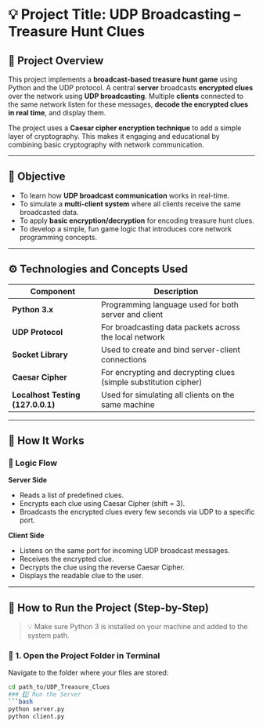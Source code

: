 # 💡 Project Title: UDP Broadcasting – Treasure Hunt Clues

## 📌 Project Overview
This project implements a **broadcast-based treasure hunt game** using Python and the UDP protocol. A central **server** broadcasts **encrypted clues** over the network using **UDP broadcasting**. Multiple **clients** connected to the same network listen for these messages, **decode the encrypted clues in real time**, and display them.

The project uses a **Caesar cipher encryption technique** to add a simple layer of cryptography. This makes it engaging and educational by combining basic cryptography with network communication.

---

## 🎯 Objective
- To learn how **UDP broadcast communication** works in real-time.
- To simulate a **multi-client system** where all clients receive the same broadcasted data.
- To apply **basic encryption/decryption** for encoding treasure hunt clues.
- To develop a simple, fun game logic that introduces core network programming concepts.

---

## ⚙️ Technologies and Concepts Used

| Component        | Description                                                  |
|------------------|--------------------------------------------------------------|
| **Python 3.x**   | Programming language used for both server and client         |
| **UDP Protocol** | For broadcasting data packets across the local network       |
| **Socket Library** | Used to create and bind server-client connections         |
| **Caesar Cipher** | For encrypting and decrypting clues (simple substitution cipher) |
| **Localhost Testing (127.0.0.1)** | Used for simulating all clients on the same machine |

---

## 🚀 How It Works

### 🧠 Logic Flow

**Server Side**
- Reads a list of predefined clues.
- Encrypts each clue using Caesar Cipher (shift = 3).
- Broadcasts the encrypted clues every few seconds via UDP to a specific port.

**Client Side**
- Listens on the same port for incoming UDP broadcast messages.
- Receives the encrypted clue.
- Decrypts the clue using the reverse Caesar Cipher.
- Displays the readable clue to the user.

---

## 🧪 How to Run the Project (Step-by-Step)

> 💡 Make sure Python 3 is installed on your machine and added to the system path.

### 📁 1. Open the Project Folder in Terminal
Navigate to the folder where your files are stored:
```bash
cd path_to/UDP_Treasure_Clues
### 1️⃣ Run the Server
```bash
python server.py
python client.py
